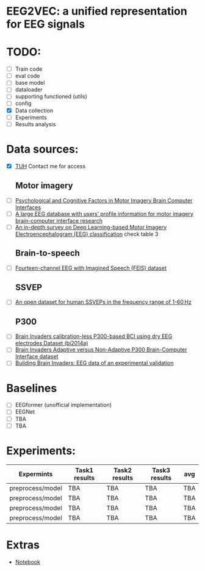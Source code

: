 # EEG2VEC: a unified representation for EEG signals  

# TODO:  
- [ ] Train code
- [ ] eval code
- [ ] base model
- [ ] dataloader
- [ ] supporting functioned (utils)
- [ ] config
- [x] Data collection
- [ ] Experiments
- [ ] Results analysis

# Data sources:  
- [x] [TUH](https://isip.piconepress.com/projects/nedc/html/tuh_eeg/) Contact me for access
  ## Motor imagery
- [ ] [Psychological and Cognitive Factors in Motor Imagery Brain Computer Interfaces](https://dataverse.nl/dataset.xhtml?persistentId=doi:10.34894/Z7ZVOD)
- [ ] [A large EEG database with users’ profile information for motor imagery brain-computer interface research](https://www.sciencedirect.com/science/article/pii/S093336572300252X)
- [ ] [An in-depth survey on Deep Learning-based Motor Imagery Electroencephalogram (EEG) classification](https://www.sciencedirect.com/science/article/pii/S093336572300252X) check table 3
  ## Brain-to-speech
- [ ] [Fourteen-channel EEG with Imagined Speech (FEIS) dataset](https://zenodo.org/records/3554128)
  ## SSVEP
- [ ] [An open dataset for human SSVEPs in the frequency range of 1-60 Hz](https://www.nature.com/articles/s41597-024-03023-7)
  ## P300
- [ ] [Brain Invaders calibration-less P300-based BCI using dry EEG electrodes Dataset (bi2014a)](https://zenodo.org/records/3266223)
- [ ] [Brain Invaders Adaptive versus Non-Adaptive P300 Brain-Computer Interface dataset](https://zenodo.org/records/2669187)
- [ ] [Building Brain Invaders: EEG data of an experimental validation](https://zenodo.org/records/2649069)

# Baselines
- [ ] EEGformer (unofficial implementation)
- [ ] EEGNet
- [ ] TBA
- [ ] TBA

# Experiments:
| Expermints     | Task1 results | Task2 results   | Task3 results | avg | 
|----------------|---------------|---------------|----------------|-----------|
| preprocess/model | TBA  | TBA | TBA | TBA
| preprocess/model   | TBA  | TBA | TBA | TBA
| preprocess/model   | TBA  | TBA | TBA | TBA
| preprocess/model   | TBA  | TBA | TBA | TBA

# Extras
- [Notebook](https://github.com/BRomans/OpenCortex/blob/main/notebooks/P300_Epoching.ipynb)
